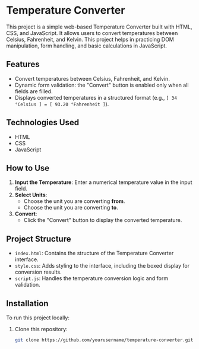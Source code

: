 # Temperature Converter

This project is a simple web-based Temperature Converter built with HTML, CSS, and JavaScript. It allows users to convert temperatures between Celsius, Fahrenheit, and Kelvin. This project helps in practicing DOM manipulation, form handling, and basic calculations in JavaScript.

## Features

- Convert temperatures between Celsius, Fahrenheit, and Kelvin.
- Dynamic form validation: the "Convert" button is enabled only when all fields are filled.
- Displays converted temperatures in a structured format (e.g., `[ 34 °Celsius ] = [ 93.20 °Fahrenheit ]`).

## Technologies Used

- HTML
- CSS
- JavaScript

## How to Use

1. **Input the Temperature**: Enter a numerical temperature value in the input field.
2. **Select Units**:
   - Choose the unit you are converting **from**.
   - Choose the unit you are converting **to**.
3. **Convert**:
   - Click the "Convert" button to display the converted temperature.

## Project Structure

- `index.html`: Contains the structure of the Temperature Converter interface.
- `style.css`: Adds styling to the interface, including the boxed display for conversion results.
- `script.js`: Handles the temperature conversion logic and form validation.

## Installation

To run this project locally:

1. Clone this repository:
   ```bash
   git clone https://github.com/yourusername/temperature-converter.git
